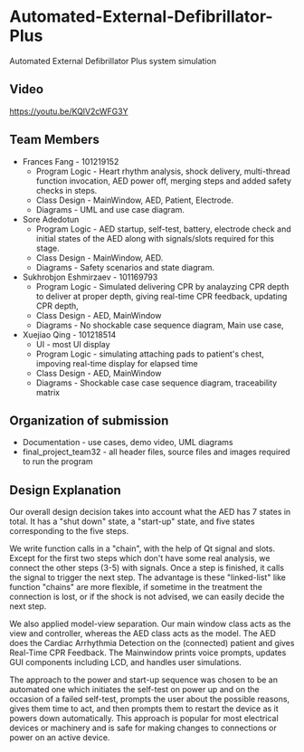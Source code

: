 # Automated-External-Defibrillator-Plus
Automated External Defibrillator Plus system simulation

## Video
https://youtu.be/KQlV2cWFG3Y

## Team Members
- Frances Fang - 101219152
  - Program Logic - Heart rhythm analysis, shock delivery, multi-thread function invocation, AED power off, merging steps and added safety checks in steps.
  - Class Design - MainWindow, AED, Patient, Electrode.
  - Diagrams - UML and use case diagram.
- Sore Adedotun
  - Program Logic - AED startup, self-test, battery, electrode check and initial states of the AED along with signals/slots required for this stage.
  - Class Design - MainWindow, AED.
  - Diagrams - Safety scenarios and state diagram.
- Sukhrobjon Eshmirzaev - 101169793
  - Program Logic - Simulated delivering CPR by analayzing CPR depth to deliver at proper depth, giving real-time CPR feedback, updating CPR depth,
  - Class Design - AED, MainWindow
  - Diagrams - No shockable case sequence diagram, Main use case,
- Xuejiao Qing - 101218514
  - UI - most UI display
  - Program Logic - simulating attaching pads to patient's chest, impoving real-time display for elapsed time
  - Class Design - AED, MainWindow
  - Diagrams - Shockable case case sequence diagram, traceability matrix

## Organization of submission
- Documentation - use cases, demo video, UML diagrams
- final_project_team32 - all header files, source files and images required to run the program

## Design Explanation
Our overall design decision takes into account what the AED has 7 states in total. It has a "shut down" state, a "start-up" state, and five states corresponding to the five steps.

We write function calls in a "chain", with the help of Qt signal and slots. Except for the first two steps which don't have some real analysis, we connect the other steps (3-5) with signals. Once a step is finished, it calls the signal to trigger the next step. The advantage is these "linked-list" like function "chains" are more flexible, if sometime in the treatment the connection is lost, or if the shock is not advised, we can easily decide the next step.

We also applied model-view separation. Our main window class acts as the view and controller, whereas the AED class acts as the model. The AED does the Cardiac Arrhythmia Detection on the (connected) patient and gives Real-Time CPR Feedback. The Mainwindow prints voice prompts, updates GUI components including LCD, and handles user simulations.

The approach to the power and start-up sequence was chosen to be an automated one which initiates the self-test on power up and on the occasion of a failed self-test, prompts the user about the possible reasons, gives them time to act, and then prompts them to restart the device as it powers down automatically. This approach is popular for most electrical devices or machinery and is safe for making changes to connections or power on an active device.

